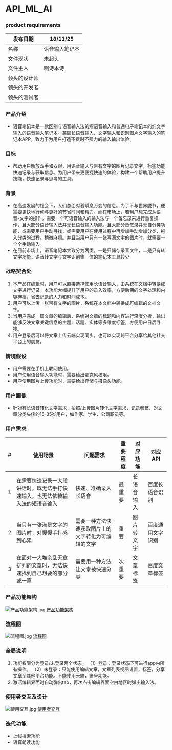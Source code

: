 # API_ML_AI

### product requirements

| 发布日期 | 18/11/25 |
|----|----|
| 名称 | 语音输入笔记本 |
| 文件现状 | 未起头 |
| 文件主人 |啊诗本诗 |
| 领头的设计师 | |
| 领头的开发者 | |
| 领头的测试者| |

### 产品介绍
- 语音笔记本是一款区别与语音输入法的短语音输入和普通电子笔记本的纯文字输入的语音输入笔记本。兼顾长语音输入、文字输入和识别图片文字输入的笔记本APP。致力于为用户打造不费时不费力的输入输出体验。

### 目标

- 帮助用户解放双手和双眼，用语音输入与带有文字的图片记录文字，标签功能快速记录与获取信息。为用户带来更便捷快速的体验，构建一个帮助用户提升技能，快速记录与思考的工具。


### 背景
- 在高速发展的社会下，人们总面对着瞬息万变的信息。为了不与世界脱节，便需要更快地行动与更好的节省时间和精力。而在市场上，若用户想完成从语音-文字的操作，需要一个可语音输入的输入法与一个备忘录来进行重复操作，且大部分语音输入法并无长语音输入功能。且大部分备忘录并无自分类功能，或需要用户手动寻找，或需要用户在使用过程中再增加手动增加分类、拖入分类的过程。稍微麻烦。并且当用户只有一张写满文字的图片时，就需要一个个手动输入。
- 在目前市场上，语音笔记本大致分为两类，一是只储存录音文件，二是只有转文字功能。语音转文字与文字识别集一体的笔记本工具较少

 
### 战略契合处
1. 本产品在编辑时，用户可以直接选择使用长语音输入，由系统在文档中转换成文字进行记录。本功能大幅提升了用户的录入效率，方便后期的文字处理和内容存档，省去记录的人力和时间成本。
2. 用户可以上传一张带有文字的图片，系统在本文档中转换成可编辑的文档文字。
3. 当用户完成一篇文章的编辑后，系统对文章的标题和内容进行深度分析，输出能够反映文章关键信息的主题、话题、实体等多维度标签，方便用户日后寻找。
4. 用户登录后可以将文章上传云端实现同步，也可以实现跨平台分享给其他社交平台上的朋友。

### 情境假设
- 用户需要在手机上联网使用。
- 用户使用语音输入功能时，需要给出麦克风权限。
- 用户使用图片上传功能时，需要给出存储与摄像头功能。

### 用户画像
- 针对有长语音转化文字需求，拍照/上传图片转化文字需求，记录频繁、对文章分类头疼的15-35岁用户，如作家、学生、公司职员等。

###  用户需求
|#| 使用场景 | 问题需求 |重要程度 |对应功能|对应API|
|----|----|----|----|----|----|
|1| 在需要快速记录一大段讲话时，既无法手打快速输入，也无法依赖输入法的短语音输入 | 快速、准确录入长语音 |最重要 |长语音输入| 百度长语音识别|
|2| 当只有一张满是文字的图片时，对慢慢手打感到心累 | 需要一种方法快速获取图片上的文字转化为可编辑的文字 | 重要|图片转文字 | 百度通用文字识别|
|3| 在面对一大堆杂乱无章排列的文章时，无法快速找到自己想要的部分或一篇 |需要用一种方法让文章被快速分类 |次重要|文章标签 | 百度文章标签|

### 产品功能架构
![产品功能架构.jpg](https://upload-images.jianshu.io/upload_images/14325233-aa879b91f77a0d7a.jpg?imageMogr2/auto-orient/strip%7CimageView2/2/w/1240)
[产品功能架构](#产品功能架构.html)

### 流程图
![流程图.jpg](https://upload-images.jianshu.io/upload_images/14325233-a05a43995d330ca1.jpg?imageMogr2/auto-orient/strip%7CimageView2/2/w/1240)
[流程图](#流程图.html)
### 全局说明
1. 功能权限分为登录/未登录两个状态。
（1）登录：登录状态下可进行app内所有操作。
（2）未登录：只能使用编辑文章，文章列表视图设置，标签，分享文章至其他平台功能。不能使用云端，账号功能。
2. 激活编辑界面时自动弹出tab，再次点击编辑界面空白地区时弹出输入法。

### 使用者交互及设计
![使用交互.jpg](https://upload-images.jianshu.io/upload_images/14325233-82c92a0a00f6623a.jpg?imageMogr2/auto-orient/strip%7CimageView2/2/w/1240)
[使用者交互](#index.html)
### 迭代功能
- 上线搜索功能
- 语音朗读功能
